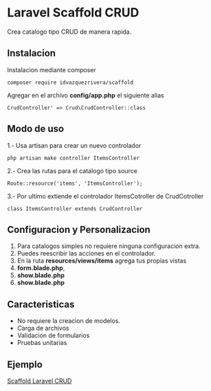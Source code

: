 Laravel Scaffold CRUD
=====================
Crea catalogo tipo CRUD de manera rapida.

Instalacion
-----------
Instalacion mediante composer
```
composer require idvazquezrivera/scaffold
```

Agregar en el archivo __config/app.php__ el siguiente alias
```
CrudController' => Crud\CrudController::class
```

Modo de uso
-----------
1.- Usa artisan para crear un nuevo controlador 
```
php artisan make controller ItemsController
```

2.- Crea las rutas para el catalogo tipo source
```
Route::resource('items', 'ItemsController');
```

3.- Por ultimo extiende el controlador ItemsCotroller de CrudCotroller
```
class ItemsController extends CrudController
```

Configuracion y Personalizacion
-------------------------------
1. Para catalogos simples no requiere ninguna configuracion extra.
2. Puedes reescribir las acciones en el controlador.
3. En la ruta __resources/views/items__ agrega tus propias vistas 
 1. __form.blade.php__, 
 2. __show.blade.php__ 
 3. __show.blade.php__ 


Caracteristicas
---------------
- No requiere la creacion de modelos.
- Carga de archivos
- Validacion de formularios
- Pruebas unitarias

Ejemplo 
-------
[Scaffold Laravel CRUD](https://github.com/idvazquezrivera/Scaffold-Laravel-Crud)
